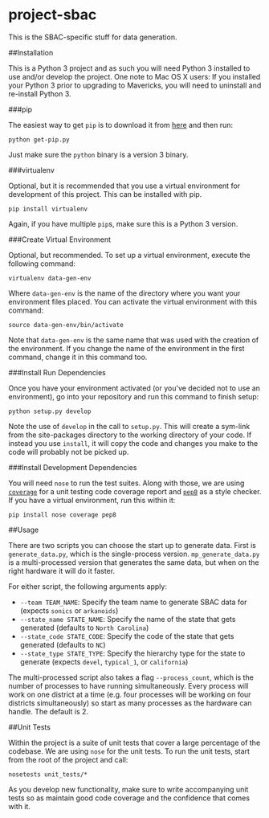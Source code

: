 project-sbac
========

This is the SBAC-specific stuff for data generation.

##Installation

This is a Python 3 project and as such you will need Python 3 installed to use and/or develop the project. One note to
Mac OS X users: If you installed your Python 3 prior to upgrading to Mavericks, you will need to uninstall and
re-install Python 3.

###pip

The easiest way to get `pip` is to download it from [here](https://raw.github.com/pypa/pip/master/contrib/get-pip.py)
and then run:

    python get-pip.py

Just make sure the `python` binary is a version 3 binary.

###virtualenv

Optional, but it is recommended that you use a virtual environment for development of this project. This can be
installed with pip.

    pip install virtualenv

Again, if you have multiple `pip`s, make sure this is a Python 3 version.

###Create Virtual Environment

Optional, but recommended. To set up a virtual environment, execute the following command:

    virtualenv data-gen-env

Where `data-gen-env` is the name of the directory where you want your environment files placed. You can activate the
virtual environment with this command:

    source data-gen-env/bin/activate

Note that `data-gen-env` is the same name that was used with the creation of the environment. If you change the name of
the environment in the first command, change it in this command too.

###Install Run Dependencies

Once you have your environment activated (or you've decided not to use an environment), go into your repository and run
this command to finish setup:

    python setup.py develop

Note the use of `develop` in the call to `setup.py`. This will create a sym-link from the site-packages directory to the
working directory of your code. If instead you use `install`, it will copy the code and changes you make to the code
will probably not be picked up.

###Install Development Dependencies

You will need `nose` to run the test suites. Along with those, we are using
[`coverage`](http://nedbatchelder.com/code/coverage/) for a unit testing code coverage report and
[`pep8`](http://pep8.readthedocs.org/en/latest/) as a style checker. If you have a virtual environment, run this within
it:

    pip install nose coverage pep8

##Usage

There are two scripts you can choose the start up to generate data. First is `generate_data.py`, which is the
single-process version. `mp_generate_data.py` is a multi-processed version that generates the same data, but when on the
right hardware it will do it faster.

For either script, the following arguments apply:

* `--team TEAM_NAME`: Specify the team name to generate SBAC data for (expects `sonics` or `arkanoids`)
* `--state_name STATE_NAME`: Specify the name of the state that gets generated (defaults to `North Carolina`)
* `--state_code STATE_CODE`: Specify the code of the state that gets generated (defaults to `NC`)
* `--state_type STATE_TYPE`: Specify the hierarchy type for the state to generate (expects `devel`, `typical_1`, or
`california`)

The multi-processed script also takes a flag `--process_count`, which is the number of processes to have running
simultaneously. Every process will work on one district at a time (e.g. four processes will be working on four
districts simultaneously) so start as many processes as the hardware can handle. The default is 2.

##Unit Tests

Within the project is a suite of unit tests that cover a large percentage of the codebase. We are using `nose` for the
unit tests. To run the unit tests, start from the root of the project and call:

    nosetests unit_tests/*

As you develop new functionality, make sure to write accompanying unit tests so as maintain good code coverage and the
confidence that comes with it.